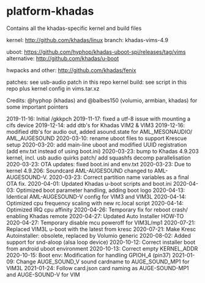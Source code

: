 # platform-khadas
Contains all the khadas-specific kernel and build files

kernel: http://github.com/khadas/linux
branch: khadas-vims-4.9

uboot: https://github.com/hyphop/khadas-uboot-spi/releases/tag/vims
alternative: http://github.com/khadas/u-boot

hwpacks and other: http://github.com/khadas/fenix

patches: see usb-audio patch in this repo
kernel build: see script in this repo plus kernel config in vims.tar.xz

Credits: @hyphop (khadas) and @balbes150 (volumio, armbian, khadas) for some important pointers

2019-11-16: Initial /gkkpch
2019-11-17: fixed a utf-8 issue with mounting a cifs device
2019-12-14: add dtb's for Khadas VIM2 & VIM3
2019-12-16: modified dtb's for audio out, added asound.state for AML_MESONAUDIO/ AML_AUGESOUND
2020-03-10: rename uboot files to support Krescue setup
2020-03-20: add main-line uboot and modified UUID registration (add env.txt instead of using boot.ini)
2020-03-23: bump to Khadas 4.9.203 kernel, incl. usb audio quirks patch/ add squashfs decomp parallelisation
2020-03-23: OTA updates: fixed boot.ini and env.txt
2020-03-23: Due to kernel 4.9.206: Soundcard AML-AUGESOUND changed to AML-AUGESOUND-V.
2020-03-23: Correct partition name variables as a final OTA fix.
2020-04-01: Updated Khadas u-boot scripts and boot.ini
2020-04-03: Optimized boot parameter handling, adding boot logo
2020-04-13: Identical AML-AUGESOUND-V config for VIM3 and VIM3L
2020-04-14: Optimized cpu frequency scaling with new rc.local script
2020-04-14: Optimized IRQ cpu affinity
2020-04-26: Temporary fix for reboot crash/ enabling Khadas remote
2020-04-27: Updated Auto Installer HOW-TO
2020-04-27: Temporary disable mcu poweroff for VIM3L/mp1
2020-07-21: Replaced VIM3L u-boot with the latest from kresc
2020-07-21: Make Kresc Autoinstaller: obsolete, replaced by Volumio generic
2020-08-02: Added support for snd-aloop (alsa loop device)
2020-10-12: Correct installer boot from android uboot environment
2020-10-13: Correct empty KERNEL_ADDR
2020-10-15: Boot env: Modification for handling GPIOH_4 (pin37)
2021-01-09: Change AUGE_SOUND_V sound cardname to AUGE_SOUND_MP1 for VIM3L
2021-01-24: Follow card.json card naming as AUGE-SOUND-MP1 and AUGE-SOUND-V for VIM












